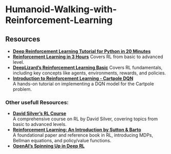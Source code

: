 # Humanoid-Walking-with-Reinforcement-Learning

## Resources

- [**Deep Reinforcement Learning Tutorial for Python in 20 Minutes**](https://www.youtube.com/watch?v=cO5g5qLrLSo)  
- [**Reinforcement Learning in 3 Hours**](https://www.youtube.com/watch?v=Mut_u40Sqz4&list=PLgNJO2hghbmjlE6cuKMws2ejC54BTAaWV&index=8)
  Covers RL from basic to advanced level.  
- [**DeepLizard’s Reinforcement Learning Basic**](https://www.youtube.com/playlist?list=PLZbbT5o_s2xoWNVdDudn51XM8lOuZ_Njv)
  Covers RL fundamentals, including key concepts like agents, environments, rewards, and policies.
- [**Introduction to Reinforcement Learning - Cartpole DQN**](https://www.youtube.com/watch?v=D795oNqa-Vk&t)  
    A hands-on tutorial on implementing a DQN model for the Cartpole problem.

### Other usefull Resources:
- [**David Silver’s RL Course**](https://www.youtube.com/playlist?list=PLqYmG7hTraZDM-OYHWgPebj2MfCFzFObQ)  
  A comprehensive course on RL by David Silver, covering topics from basic to advanced levels.
- [**Reinforcement Learning: An Introduction by Sutton & Barto**](https://web.stanford.edu/class/psych209/Readings/SuttonBartoIPRLBook2ndEd.pdf)  
  A foundational paper and reference book in RL, introducing MDPs, Bellman equations, and policy/value functions.
- [**OpenAI’s Spinning Up in Deep RL**](https://spinningup.openai.com/en/latest/)  

